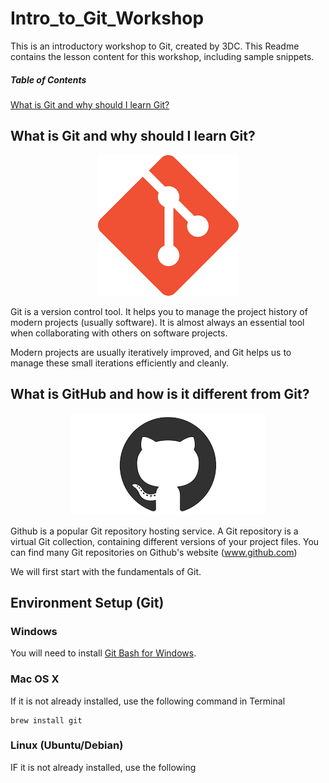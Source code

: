 # Intro_to_Git_Workshop

This is an introductory workshop to Git, created by 3DC. This Readme contains the lesson content for this workshop, including sample snippets.

##### Table of Contents
[What is Git and why should I learn Git?](#whatisgit?)

<a name="whatisgit"></a>
## What is Git and why should I learn Git?  

<div style="text-align:center"><img src="imgs/git.png" /></div>

Git is a version control tool. It helps you to manage the project history of modern projects (usually software). It is almost always an essential tool when collaborating with others on software projects.

Modern projects are usually iteratively improved, and Git helps us to manage these small iterations efficiently and cleanly.

## What is GitHub and how is it different from Git?

<div style="text-align:center"><img src="imgs/github.png" /></div>

Github is a popular Git repository hosting service. A Git repository is a virtual Git collection, containing different versions of your project files. You can find many Git repositories on Github's website (www.github.com)

We will first start with the fundamentals of Git.

## Environment Setup (Git)

### Windows

You will need to install [Git Bash for Windows](https://git-scm.com/download/win).

### Mac OS X

If it is not already installed, use the following command in Terminal

```terminal
brew install git
```

### Linux (Ubuntu/Debian)

IF it is not already installed, use the following